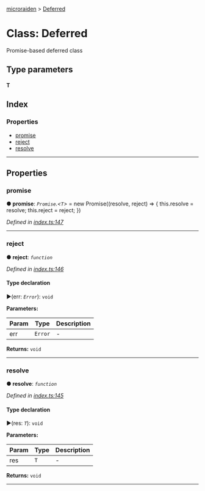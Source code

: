 [microraiden](../README.md) > [Deferred](../classes/deferred.md)



# Class: Deferred


Promise-based deferred class

## Type parameters
#### T 
## Index

### Properties

* [promise](deferred.md#promise)
* [reject](deferred.md#reject)
* [resolve](deferred.md#resolve)



---
## Properties
<a id="promise"></a>

###  promise

**●  promise**:  *`Promise`.<`T`>*  =  new Promise<T>((resolve, reject) => {
    this.resolve = resolve;
    this.reject = reject;
  })

*Defined in [index.ts:147](https://github.com/raiden-network/microraiden/blob/534ae10/microraiden/microraiden/webui/microraiden/src/index.ts#L147)*





___

<a id="reject"></a>

###  reject

**●  reject**:  *`function`* 

*Defined in [index.ts:146](https://github.com/raiden-network/microraiden/blob/534ae10/microraiden/microraiden/webui/microraiden/src/index.ts#L146)*


#### Type declaration
►(err: *`Error`*): `void`



**Parameters:**

| Param | Type | Description |
| ------ | ------ | ------ |
| err | `Error`   |  - |





**Returns:** `void`






___

<a id="resolve"></a>

###  resolve

**●  resolve**:  *`function`* 

*Defined in [index.ts:145](https://github.com/raiden-network/microraiden/blob/534ae10/microraiden/microraiden/webui/microraiden/src/index.ts#L145)*


#### Type declaration
►(res: *`T`*): `void`



**Parameters:**

| Param | Type | Description |
| ------ | ------ | ------ |
| res | `T`   |  - |





**Returns:** `void`






___


